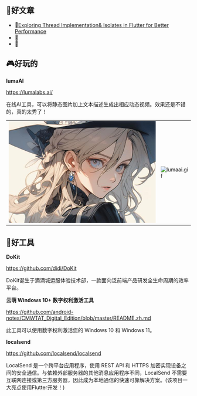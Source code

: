 
## 📖好文章
* 📄[Exploring Thread Implementation& Isolates in Flutter for Better Performance](https://medium.com/@ahmedtahaelelemy/exploring-thread-implementation-isolates-in-flutter-for-better-performance-55a1569ffbb9)
* 📄
* 📄

## 🎮好玩的

**lumaAI**

https://lumalabs.ai/

在线AI工具，可以将静态图片加上文本描述生成出相应动态视频。效果还是不错的，真的太秀了！

| | |
|---|---|
| ![20240621153738.png](imgs/20240621153738.png)| ![lumaai.gif](imgs/lumaai.gif)|
 



## 🔨好工具

**DoKit**

https://github.com/didi/DoKit

DoKit诞生于滴滴城运服体验技术部，一款面向泛前端产品研发全生命周期的效率平台。


**云萌 Windows 10+ 数字权利激活工具**

https://github.com/android-notes/CMWTAT_Digital_Edition/blob/master/README.zh.md

此工具可以使用数字权利激活您的 Windows 10 和 Windows 11。


**localsend**

https://github.com/localsend/localsend

LocalSend 是一个跨平台应用程序，使用 REST API 和 HTTPS 加密实现设备之间的安全通信。与依赖外部服务器的其他消息应用程序不同，LocalSend 不需要互联网连接或第三方服务器，因此成为本地通信的快速可靠解决方案。(该项目一大亮点使用Flutter开发！)
